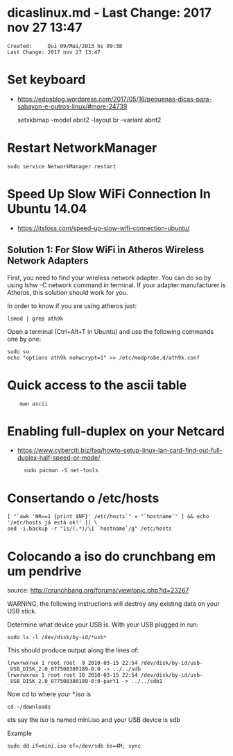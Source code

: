 # dicaslinux.md  - Last Change: 2017 nov 27 13:47

```
Created:	 Qui 09/Mai/2013 hs 09:38
Last Change: 2017 nov 27 13:47
```
# Set keyboard
+ https://edpsblog.wordpress.com/2017/05/16/pequenas-dicas-para-sabayon-e-outros-linux/#more-24739

    setxkbmap -model abnt2 -layout br -variant abnt2

# Restart NetworkManager

    sudo service NetworkManager restart

# Speed Up Slow WiFi Connection In Ubuntu 14.04
+ https://itsfoss.com/speed-up-slow-wifi-connection-ubuntu/

## Solution 1: For Slow WiFi in Atheros Wireless Network Adapters

First, you need to find your wireless network adapter. You can do so by using
lshw -C network command in terminal. If your adapter manufacturer is Atheros,
this solution should work for you.

In order to know if you are using atheros just:

    lsmod | grep ath9k

Open a terminal (Ctrl+Alt+T in Ubuntu) and use the following commands one by one:

    sudo su
    echo "options ath9k nohwcrypt=1" >> /etc/modprobe.d/ath9k.conf

# Quick access to the ascii table

		man ascii

# Enabling full-duplex on your Netcard
+ https://www.cyberciti.biz/faq/howto-setup-linux-lan-card-find-out-full-duplex-half-speed-or-mode/

		sudo pacman -S net-tools

# Consertando o /etc/hosts

    [ "`awk 'NR==1 {print $NF}' /etc/hosts`" = "`hostname`" ] && echo '/etc/hosts já está ok!' || \
    sed -i.backup -r "1s/(.*)/\1 `hostname`/g" /etc/hosts

# Colocando a iso do crunchbang em um pendrive

source: http://crunchbang.org/forums/viewtopic.php?id=23267

WARNING, the following instructions will destroy any existing data on your USB stick.

Determine what device your USB is.  With your USB plugged in run:

	sudo ls -l /dev/disk/by-id/*usb*

This should produce output along the lines of:

    lrwxrwxrwx 1 root root  9 2010-03-15 22:54 /dev/disk/by-id/usb-_USB_DISK_2.0_077508380189-0:0 -> ../../sdb
    lrwxrwxrwx 1 root root 10 2010-03-15 22:54 /dev/disk/by-id/usb-_USB_DISK_2.0_077508380189-0:0-part1 -> ../../sdb1

Now cd to where your *.iso is

	cd ~/downloads

ets say the iso is named mini.iso and your USB device is sdb

Example

	sudo dd if=mini.iso of=/dev/sdb bs=4M; sync


